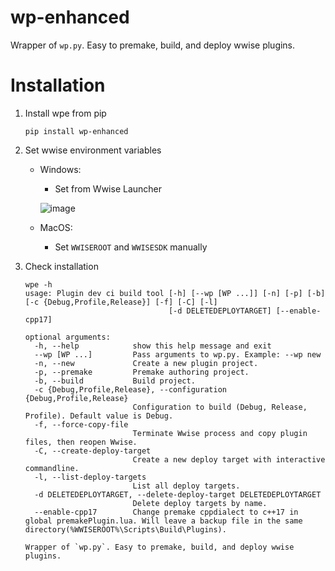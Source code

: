 # wp-enhanced
Wrapper of `wp.py`. Easy to premake, build, and deploy wwise plugins.

# Installation
1. Install wpe from pip
    ```
    pip install wp-enhanced
    ```
2. Set wwise environment variables
    - Windows:
        - Set from Wwise Launcher
    
        ![image](https://user-images.githubusercontent.com/61353126/228009337-742b294a-a453-4134-9b3d-ed7c09f13049.png)
    - MacOS:
        - Set `WWISEROOT` and `WWISESDK` manually
    
4. Check installation
    ```
    wpe -h
    usage: Plugin dev ci build tool [-h] [--wp [WP ...]] [-n] [-p] [-b] [-c {Debug,Profile,Release}] [-f] [-C] [-l]
                                    [-d DELETEDEPLOYTARGET] [--enable-cpp17]
    
    optional arguments:
      -h, --help            show this help message and exit
      --wp [WP ...]         Pass arguments to wp.py. Example: --wp new
      -n, --new             Create a new plugin project.
      -p, --premake         Premake authoring project.
      -b, --build           Build project.
      -c {Debug,Profile,Release}, --configuration {Debug,Profile,Release}
                            Configuration to build (Debug, Release, Profile). Default value is Debug.
      -f, --force-copy-file
                            Terminate Wwise process and copy plugin files, then reopen Wwise.
      -C, --create-deploy-target
                            Create a new deploy target with interactive commandline.
      -l, --list-deploy-targets
                            List all deploy targets.
      -d DELETEDEPLOYTARGET, --delete-deploy-target DELETEDEPLOYTARGET
                            Delete deploy targets by name.
      --enable-cpp17        Change premake cppdialect to c++17 in global premakePlugin.lua. Will leave a backup file in the same directory(%WWISEROOT%\Scripts\Build\Plugins).
    
    Wrapper of `wp.py`. Easy to premake, build, and deploy wwise plugins.
    ```

